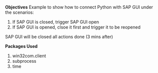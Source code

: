 **Objectives**
Example to show how to connect Python with SAP GUI under the scenarios:
1. If SAP GUI is closed, trigger SAP GUI open
2. If SAP GUI is opened, clsoe it first and trigger it to be reopened

SAP GUI will be closed all actions done (3 mins after)

**Packages Used**
1. win32com.client
2. subprocess
3. time
